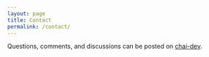 ```yaml
---
layout: page
title: Contact
permalink: /contact/
---
```


  Questions, comments, and discussions can be posted on <a href="https://groups.google.com/d/forum/chai-dev" target="_blank">chai-dev</a>.

